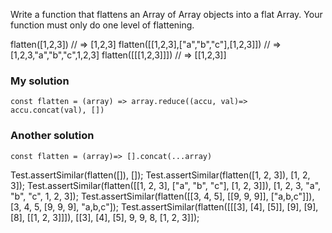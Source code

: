 
Write a function that flattens an Array of Array objects into a flat Array. Your function must only do one level of flattening.

flatten([1,2,3]) // => [1,2,3]
flatten([[1,2,3],["a","b","c"],[1,2,3]])  // => [1,2,3,"a","b","c",1,2,3]
flatten([[[1,2,3]]]) // => [[1,2,3]]

### My solution 
```
const flatten = (array) => array.reduce((accu, val)=> accu.concat(val), [])
```

### Another solution 
```
const flatten = (array)=> [].concat(...array)
```
Test.assertSimilar(flatten([]), []);
Test.assertSimilar(flatten([1, 2, 3]), [1, 2, 3]);
Test.assertSimilar(flatten([[1, 2, 3], ["a", "b", "c"], [1, 2, 3]]), [1, 2, 3, "a", "b", "c", 1, 2, 3]);
Test.assertSimilar(flatten([[3, 4, 5], [[9, 9, 9]], ["a,b,c"]]), [3, 4, 5, [9, 9, 9], "a,b,c"]);
Test.assertSimilar(flatten([[[3], [4], [5]], [9], [9], [8], [[1, 2, 3]]]), [[3], [4], [5], 9, 9, 8, [1, 2, 3]]);
